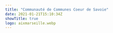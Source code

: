 ```yaml
---
title: "Communauté de Communes Coeur de Savoie"
date: 2021-01-21T15:10:34Z
showTitle: true
logo: aixmarseille.webp
---
```

